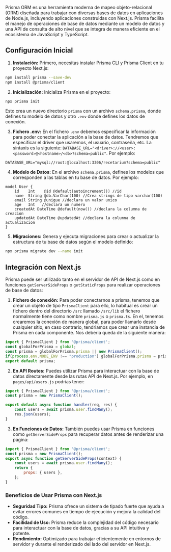Prisma ORM es una herramienta moderna de mapeo objeto-relacional (ORM) diseñada para trabajar con diversas bases de datos en aplicaciones de Node.js, incluyendo aplicaciones construidas con Next.js. Prisma facilita el manejo de operaciones de base de datos mediante un modelo de datos y una API de consulta de alto nivel que se integra de manera eficiente en el ecosistema de JavaScript y TypeScript.

## Configuración Inicial

1. **Instalación:** Primero, necesitas instalar Prisma CLI y Prisma Client en tu proyecto Next.js:
``` bash
npm install prisma --save-dev
npm install @prisma/client
```
   
2. **Inicialización:** Inicializa Prisma en el proyecto:
``` bash
npx prisma init
```

Esto crea un nuevo directorio `prisma` con un archivo `schema.prisma`, donde defines tu modelo de datos y otro `.env` donde defines los datos de conexión.

3. **Fichero .env:**  En el fichero `.env` debemos especificar la información para poder conectar la aplicación a la base de datos. Tendremos que especificar el driver que usaremos, el usuario, contraseña, etc. La sintaxis es la siguiente:
   `DATABASE_URL="<driver>://<user>:<password>@<hostname>/<db>?schema=public"`. Por ejemplo:
``` env
DATABASE_URL="mysql://root:@localhost:3306/recetarium?schema=public"
```

4. **Modelo de Datos:** En el archivo `schema.prisma`, defines los modelos que corresponden a las tablas en tu base de datos. Por ejemplo:
``` prisma
model User {
	id    Int    @id @default(autoincrement()) //id
	name  String @db.VarChar(100) //Crea strings de tipo varchar(100)
	email String @unique //declara un valor unico
	age   Int   //declara un numero
	createdAt DateTime @default(now()) //declara la columna de creacion
	updatedAt DateTime @updatedAt //declara la columna de actualizacion
}
```
  
  5. **Migraciones:** Genera y ejecuta migraciones para crear o actualizar la estructura de tu base de datos según el modelo definido:

``` bash
npx prisma migrate dev --name init
```

## Integración con Next.js

Prisma puede ser utilizado tanto en el servidor de API de Next.js como en funciones `getServerSideProps` o `getStaticProps` para realizar operaciones de base de datos:

1. **Fichero de conexión:** Para poder conectarnos a prisma, tenemos que crear un objeto de tipo `PrismaClient` para ello, lo habitual es crear un fichero dentro del directorio `/src` llamado `/src/lib` el fichero normalmente tiene como nombre `prisma.js` o `prisma.ts`. En el, tenemos crearemos la conexión de manera global, para poder llamarlo desde cualquier sitio, en caso contrario, tendriamos que crear una instancia de Prisma en cada componente. Nos deberia queda de la siguiente manera: 
``` js
import { PrismaClient } from '@prisma/client';
const globalForPrisma = global;
const prisma = globalForPrisma.prisma || new PrismaClient();
if(process.env.NODE_ENV !== "production") globalForPrisma.prisma = prisma
export default prisma;
```
2. **En API Routes:** Puedes utilizar Prisma para interactuar con la base de datos directamente desde las rutas API de Next.js. Por ejemplo, en `pages/api/users.js` podrías tener:
``` javascript
import { PrismaClient } from '@prisma/client';
const prisma = new PrismaClient();

export default async function handler(req, res) {
	const users = await prisma.user.findMany();
	res.json(users); 
}
```

3. **En Funciones de Datos:** También puedes usar Prisma en funciones como `getServerSideProps` para recuperar datos antes de renderizar una página:

``` javascript
import { PrismaClient } from '@prisma/client';
const prisma = new PrismaClient();
export async function getServerSideProps(context) {
	const users = await prisma.user.findMany();
	return {
		props: { users },
	};
}
```    

### Beneficios de Usar Prisma con Next.js

- **Seguridad Tipo:** Prisma ofrece un sistema de tipado fuerte que ayuda a evitar errores comunes en tiempo de ejecución y mejora la calidad del código.
- **Facilidad de Uso:** Prisma reduce la complejidad del código necesario para interactuar con la base de datos, gracias a su API intuitiva y potente.
- **Rendimiento:** Optimizado para trabajar eficientemente en entornos de servidor y durante el renderizado del lado del servidor en Next.js.